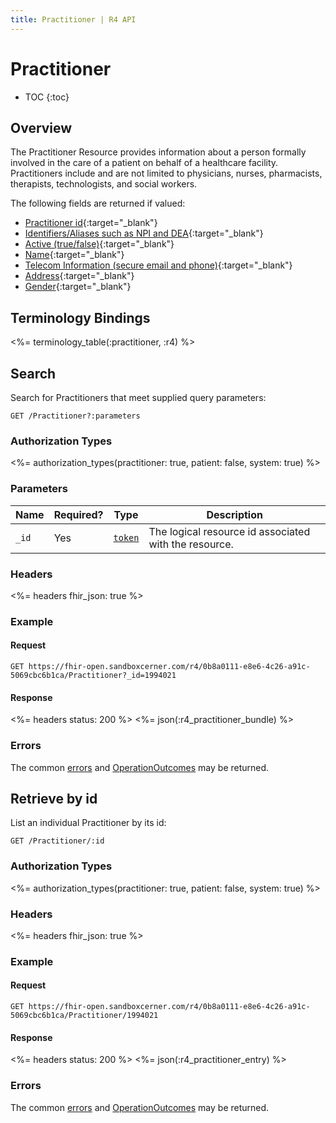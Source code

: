 ```yaml
---
title: Practitioner | R4 API
---
```


# Practitioner

* TOC
{:toc}

## Overview

The Practitioner Resource provides information about a person formally involved in the care of a patient on behalf of a healthcare facility. Practitioners include and are not limited to physicians, nurses, pharmacists, therapists, technologists, and social workers.

The following fields are returned if valued:

  *	[Practitioner id](https://hl7.org/fhir/r4/resource-definitions.html#Resource.id){:target="_blank"}
  *	[Identifiers/Aliases such as NPI and DEA](https://hl7.org/fhir/r4/practitioner-definitions.html#Practitioner.identifier){:target="_blank"}
  *	[Active (true/false)](https://hl7.org/fhir/r4/practitioner-definitions.html#Practitioner.active){:target="_blank"}
  *	[Name](https://hl7.org/fhir/r4/practitioner-definitions.html#Practitioner.name){:target="_blank"}
  *	[Telecom Information (secure email and phone)](https://hl7.org/fhir/r4/practitioner-definitions.html#Practitioner.telecom){:target="_blank"}
  *	[Address](https://hl7.org/fhir/r4/practitioner-definitions.html#Practitioner.address){:target="_blank"}
  *	[Gender](https://hl7.org/fhir/r4/practitioner-definitions.html#Practitioner.gender){:target="_blank"}

## Terminology Bindings

<%= terminology_table(:practitioner, :r4) %>

## Search

Search for Practitioners that meet supplied query parameters:

    GET /Practitioner?:parameters

### Authorization Types

<%= authorization_types(practitioner: true, patient: false, system: true) %>

### Parameters

 Name  | Required? | Type      | Description
-------|-----------|-----------|-------------------------------------------------------
 `_id` | Yes       | [`token`] | The logical resource id associated with the resource.

### Headers

<%= headers fhir_json: true %>

### Example

#### Request

    GET https://fhir-open.sandboxcerner.com/r4/0b8a0111-e8e6-4c26-a91c-5069cbc6b1ca/Practitioner?_id=1994021

#### Response

<%= headers status: 200 %> <%= json(:r4_practitioner_bundle) %>

### Errors

The common [errors] and [OperationOutcomes] may be returned.

## Retrieve by id

List an individual Practitioner by its id:

    GET /Practitioner/:id

### Authorization Types

<%= authorization_types(practitioner: true, patient: false, system: true) %>

### Headers

<%= headers fhir_json: true %>

### Example

#### Request

    GET https://fhir-open.sandboxcerner.com/r4/0b8a0111-e8e6-4c26-a91c-5069cbc6b1ca/Practitioner/1994021

#### Response

<%= headers status: 200 %> <%= json(:r4_practitioner_entry) %>

### Errors

The common [errors] and [OperationOutcomes] may be returned.

[`token`]: http://hl7.org/fhir/r4/search.html#token
[errors]: ../../#client-errors
[OperationOutcomes]: ../../#operation-outcomes
